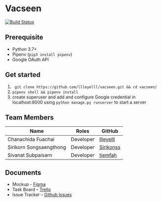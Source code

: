 Vacseen
===

[![Build Status](https://travis-ci.com/llleyelll/vacseen.svg?token=Vf6PJtHdqGqqThMwgTem&branch=user-auth)](https://travis-ci.com/llleyelll/vacseen)


Prerequisite
---
- Python 3.7+
- Pipenv (`pip3 install pipenv`)
- Google OAuth API

Get started
---
1. ` git clone https://github.com/llleyelll/vacseen.git && cd vacseen/`
2. `pipenv shell && pipenv install`
3. create superuser and add and configure Google credential in localhost:8000 using `python manage.py runserver` to start a server

Team Members
---

| Name                      | Roles                    | GitHub                                        |
|---------------------------|--------------------------|-----------------------------------------------|
| Chanachida Fuachai        | Developer                | [llleyelll](https://github.com/llleyelll)     |
| Sirikorn Songsaengthong   | Developer                | [Sirikonss](https://github.com/Sirikonss)     |
| Sivanat Subpaisarn        | Developer                | [tiemfah](https://github.com/tiemfah)         |

Documents
---
- Mockup - [Figma](https://www.figma.com/file/ltBOLL9zFanE05sdb7XHlv/Vacseen)
- Task Board – [Trello](https://trello.com/b/o1FQrdfy)
- Issue Tracker – [Github Issues](https://github.com/llleyelll/vacseen/issues)

